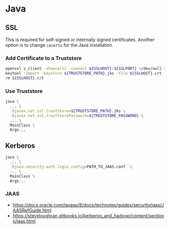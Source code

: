 # Java
## SSL
This is required for self-signed or internally signed certificates. Another option is to change `cacerts` for the Java installation.

### Add Certificate to a Truststore
```bash
openssl s_client -showcerts -connect ${SSLHOST}:${SSLPORT} </dev/null 2>/dev/null > ${SSLHOST}.crt
keytool -import -keystore ${TRUSTSTORE_PATH}.jks -file ${SSLHOST}.crt -storepass changeit -alias $SSLHOST -noprompt
rm ${SSLHOST}.crt
```

### Use Truststore
```bash
java \
  ... \
  -Djavax.net.ssl.trustStore=${TRUSTSTORE_PATH}.jks \
  -Djavax.net.ssl.trustStorePassword=${TRUSTSTORE_PASSWORD} \
  ... \
  MainClass \
  Args...
```

## Kerberos
```bash
java \
  ... \
  -Djava.security.auth.login.config=PATH_TO_JAAS.conf  \
  ... \
  MainClass \
  Args...
```
### JAAS
* https://docs.oracle.com/javase/8/docs/technotes/guides/security/jaas/JAASRefGuide.html
* https://steveloughran.gitbooks.io/kerberos_and_hadoop/content/sections/jaas.html